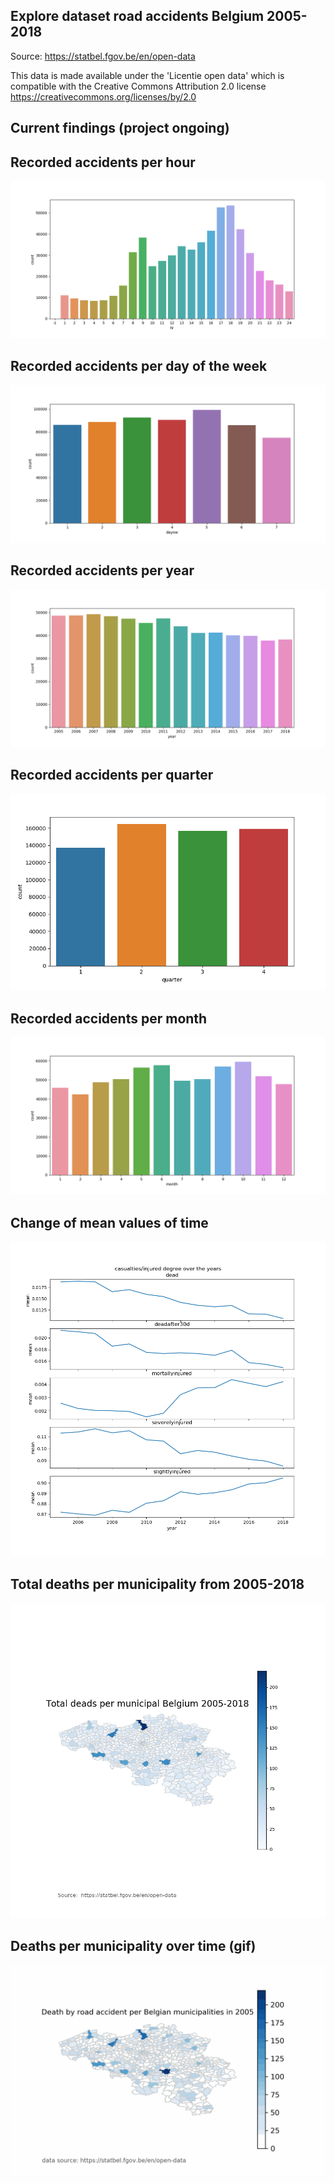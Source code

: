 ## Explore dataset road accidents Belgium 2005-2018

Source: https://statbel.fgov.be/en/open-data

This data is made available under the 'Licentie open data' which is compatible with the Creative Commons Attribution 2.0 license https://creativecommons.org/licenses/by/2.0

## Current findings (project ongoing)

## Recorded accidents per hour
<p align="center">
  <img src="Plots/recorded_accidents_per_hr.png">
</p>

## Recorded accidents per day of the week
<p align="center">
  <img src="Plots/recorded_accidents_per_dayow.png">
</p>

## Recorded accidents per year
<p align="center">
  <img src="Plots/recorded_accidents_per_year.png">
</p>

## Recorded accidents per quarter
<p align="center">
  <img src="Plots/recorded_accidents_per_quarter.png">
</p>

## Recorded accidents per month
<p align="center">
  <img src="Plots/recorded_accidents_per_month.png">
</p>

## Change of mean values of time
<p align="center">
  <img src="Plots/mean_accidents_mort_inj_over_time.png">
</p>

## Total deaths per municipality from 2005-2018
<p align="center">
  <img src="Plots/BE_mun.png">
</p>

## Deaths per municipality over time (gif)
<p align="center">
  <img src="Plots/gif/accidents_over_time.gif">
</p>














